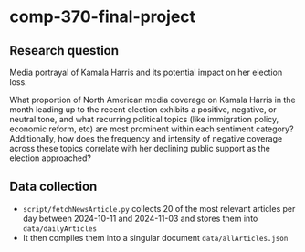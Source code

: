 # comp-370-final-project

## Research question

Media portrayal of Kamala Harris and its potential impact on her election loss.

What proportion of North American media coverage on Kamala Harris in the month leading up to the recent election exhibits a positive, negative, or neutral tone, and what recurring political topics (like immigration policy, economic reform, etc) are most prominent within each sentiment category?
Additionally, how does the frequency and intensity of negative coverage across these topics correlate with her declining public support as the election approached?

## Data collection

- `script/fetchNewsArticle.py` collects 20 of the most relevant articles per day between 2024-10-11 and 2024-11-03 and stores them into `data/dailyArticles`
- It then compiles them into a singular document `data/allArticles.json`
